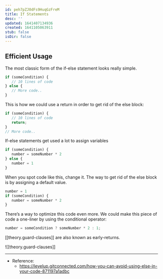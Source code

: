 ```yaml
---
id: peh7pZJ0dFs9HuqGzFreM
title: If Statements
desc: ''
updated: 1641407134936
created: 1641105063911
stub: false
isDir: false
---
```


## Efficient Usage

The most classic form of the if-else statement looks really simple.

```js
if (someCondition) {
   // 10 lines of code
} else {
   // More code..
}
```

This is how we could use a return in order to get rid of the else block:

```js
if (someCondition) {
   // 10 lines of code
   return;
} 
// More code..
```

If-else statements get used a lot to assign variables

```js
if (someCondition) {
   number = someNumber * 2
} else {
   number = 1
}
```

When you spot code like this, change it. The way to get rid of the else block is by assigning a default value.

```js
number = 1
if (someCondition) {
   number = someNumber * 2
}
```

There’s a way to optimize this code even more. We could make this piece of code a one-liner by using the conditional operator:

```js
number = someCondition ? someNumber * 2 : 1;
```

[[theory.guard-clauses]] are also known as early-returns.

![[theory.guard-clauses]]

---

- Reference:
  - <https://levelup.gitconnected.com/how-you-can-avoid-using-else-in-your-code-871197a1adbc> 
